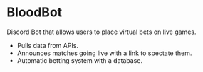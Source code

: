 # BloodBot #

Discord Bot that allows users to place virtual bets on live games.

* Pulls data from APIs.
* Announces matches going live with a link to spectate them.
* Automatic betting system with a database.